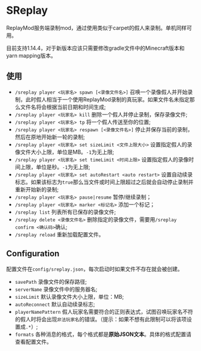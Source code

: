 # SReplay
ReplayMod服务端录制mod，通过使用类似于carpet的假人来录制。单机同样可用。

目前支持1.14.4，对于新版本应该只需要修改gradle文件中的Minecraft版本和yarn mapping版本。

## 使用
* `/sreplay player <玩家名> spawn [<录像文件名>]` 召唤一个录像假人并开始录制，此时假人相当于一个使用ReplayMod录制的真玩家。如果文件名未指定那么文件名将会根据当前日期和时间生成;
* `/sreplay player <玩家名> kill` 删除一个假人并停止录制，保存录像文件;
* `/sreplay player <玩家名> tp` 将一个假人传送至你的位置;
* `/sreplay player <玩家名> respawn [<录像文件名>]` 停止并保存当前的录制，然后在原地开始新一轮的录制;
* `/sreplay player <玩家名> set sizeLimit <文件上限大小>` 设置指定假人的录像文件大小上限，单位是MB。`-1`为无上限;
* `/sreplay player <玩家名> set timeLimit <时间上限>` 设置指定假人的录像时间上限，单位是秒。`-1`为无上限;
* `/sreplay player <玩家名> set autoRestart <auto restart>` 设置自动续录标志。如果该标志为`true`那么当文件或时间上限超过之后就会自动停止录制并重新开始新的录制;
* `/sreplay player <玩家名> pause|resume` 暂停/继续录制；
* `/sreplay player <玩家名> marker <标记名>` 添加一个标记；
* `/sreplay list` 列表所有已保存的录像文件;
* `/sreplay delete <录像文件名>` 删除指定的录像文件，需要用`/sreplay confirm <确认码>`确认;
* `/sreplay reload` 重新加载配置文件。

## Configuration
配置文件在`config/sreplay.json`，每次启动时如果文件不存在就会被创建。

* `savePath` 录像文件的保存路径;
* `serverName` 录像文件中的服务器名;
* `sizeLimit` 默认录像文件大小上限，单位：MB;
* `autoReconnect` 默认自动续录标志;
* `playerNamePattern` 假人玩家名需要符合的正则表达式，试图召唤玩家名不符的假人时将会出现`非法玩家名`的错误。（提示：如果不想有此限制可以将该项设置成`.*`）;
* `formats` 各种消息的格式，每个格式都是**原始JSON文本**。具体的格式配置请查看配置文件。